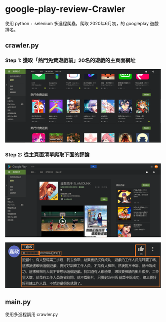 # google-play-review-Crawler
使用 python + selenium 多進程爬蟲，爬取 2020年6月初，的 googleplay 遊戲排名。

## crawler.py
### Step 1: 獲取「熱門免費遊戲前」20名的遊戲的主頁面網址

![](img/free_game_ls.png)

### Step 2: 從主頁面清單爬取下面的評論

![](img/game_info_page.png)

![](img/comment.png)

## main.py
使用多進程調用 crawler.py
